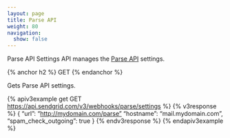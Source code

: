 ```yaml
---
layout: page
title: Parse API
weight: 80
navigation:
  show: false
---
```


Parse API Settings API manages the [Parse API]({{root_url}}/API_Reference/Webhooks/parse.html) settings.

{% anchor h2 %}
GET
{% endanchor %}

Gets Parse API settings.

{% apiv3example get GET https://api.sendgrid.com/v3/webhooks/parse/settings %}
{% v3response %}
{
  “url”: “http://mydomain.com/parse”
  “hostname”: “mail.mydomain.com”,
  “spam_check_outgoing”: true
}
{% endv3response %}
{% endapiv3example %}
